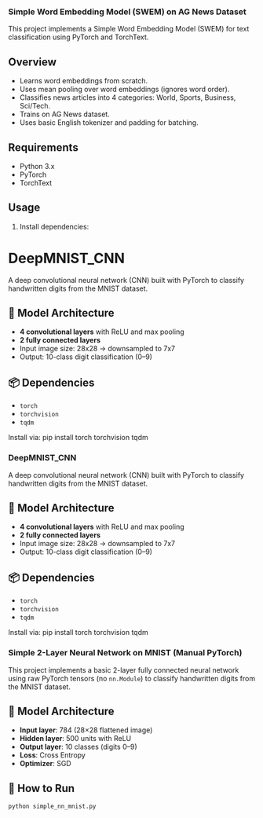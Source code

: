 ### Simple Word Embedding Model (SWEM) on AG News Dataset

This project implements a Simple Word Embedding Model (SWEM) for text classification using PyTorch and TorchText.

## Overview

- Learns word embeddings from scratch.
- Uses mean pooling over word embeddings (ignores word order).
- Classifies news articles into 4 categories: World, Sports, Business, Sci/Tech.
- Trains on AG News dataset.
- Uses basic English tokenizer and padding for batching.

## Requirements

- Python 3.x
- PyTorch
- TorchText

## Usage

1. Install dependencies:

# DeepMNIST_CNN

A deep convolutional neural network (CNN) built with PyTorch to classify handwritten digits from the MNIST dataset.

## 🧠 Model Architecture

- **4 convolutional layers** with ReLU and max pooling
- **2 fully connected layers**
- Input image size: 28x28 → downsampled to 7x7
- Output: 10-class digit classification (0–9)

## 📦 Dependencies

- `torch`
- `torchvision`
- `tqdm`

Install via:
pip install torch torchvision tqdm

### DeepMNIST_CNN

A deep convolutional neural network (CNN) built with PyTorch to classify handwritten digits from the MNIST dataset.

## 🧠 Model Architecture

- **4 convolutional layers** with ReLU and max pooling
- **2 fully connected layers**
- Input image size: 28x28 → downsampled to 7x7
- Output: 10-class digit classification (0–9)

## 📦 Dependencies

- `torch`
- `torchvision`
- `tqdm`

Install via:
pip install torch torchvision tqdm


### Simple 2-Layer Neural Network on MNIST (Manual PyTorch)

This project implements a basic 2-layer fully connected neural network using raw PyTorch tensors (no `nn.Module`) to classify handwritten digits from the MNIST dataset.

## 🧠 Model Architecture

- **Input layer**: 784 (28×28 flattened image)
- **Hidden layer**: 500 units with ReLU
- **Output layer**: 10 classes (digits 0–9)
- **Loss**: Cross Entropy
- **Optimizer**: SGD

## 🚀 How to Run

```bash
python simple_nn_mnist.py


